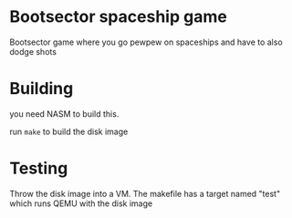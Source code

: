 # Bootsector spaceship game
Bootsector game where you go pewpew on spaceships and have to also dodge shots

# Building

you need NASM to build this.

run ``make`` to build the disk image

# Testing

Throw the disk image into a VM. The makefile has a target named "test" which runs QEMU with the disk image
